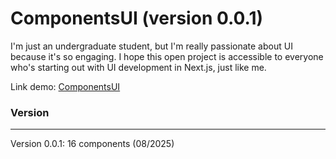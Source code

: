 # ComponentsUI (version 0.0.1)

I'm just an undergraduate student, but I'm really passionate about UI because it's so engaging. I hope this open project is accessible to everyone who's starting out with UI development in Next.js, just like me.

Link demo: [ComponentsUI](https://components-ui-sigma.vercel.app/)

### Version

---

Version 0.0.1: 16 components (08/2025)
